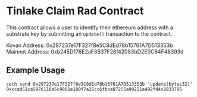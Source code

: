 # Tinlake Claim Rad Contract
This contract allows a user to identify their ethereum address with a substrate key by submitting an `update()` transaction to the contract.

Kovan Address: 0x297237e17F327f8e5C8dEd78b15761A7D513353b
Mainnet Address: 0xb245D176E2aF3B37F28f42083bD2E0C64F48393d

## Example Usage

```
seth send 0x297237e17F327f8e5C8dEd78b15761A7D513353b 'update(bytes32)' 0xccad51ca5976118a5c9801e100f7a25cc6fbce87255a90221a492fd4c2833795
```
